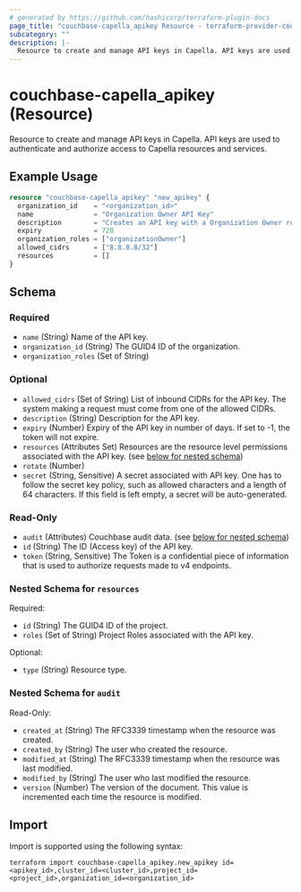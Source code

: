 ```yaml
---
# generated by https://github.com/hashicorp/terraform-plugin-docs
page_title: "couchbase-capella_apikey Resource - terraform-provider-couchbase-capella"
subcategory: ""
description: |-
  Resource to create and manage API keys in Capella. API keys are used to authenticate and authorize access to Capella resources and services.
---
```


# couchbase-capella_apikey (Resource)

Resource to create and manage API keys in Capella. API keys are used to authenticate and authorize access to Capella resources and services.

## Example Usage

```terraform
resource "couchbase-capella_apikey" "new_apikey" {
  organization_id    = "<organization_id>"
  name               = "Organization Owner API Key"
  description        = "Creates an API key with a Organization Owner role."
  expiry             = 720
  organization_roles = ["organizationOwner"]
  allowed_cidrs      = ["8.8.8.8/32"]
  resources          = []
}
```

<!-- schema generated by tfplugindocs -->
## Schema

### Required

- `name` (String) Name of the API key.
- `organization_id` (String) The GUID4 ID of the organization.
- `organization_roles` (Set of String)

### Optional

- `allowed_cidrs` (Set of String) List of inbound CIDRs for the API key. The system making a request must come from one of the allowed CIDRs.
- `description` (String) Description for the API key.
- `expiry` (Number) Expiry of the API key in number of days. If set to -1, the token will not expire.
- `resources` (Attributes Set) Resources are the resource level permissions associated with the API key. (see [below for nested schema](#nestedatt--resources))
- `rotate` (Number)
- `secret` (String, Sensitive) A secret associated with API key. One has to follow the secret key policy, such as allowed characters and a length of 64 characters. If this field is left empty, a secret will be auto-generated.

### Read-Only

- `audit` (Attributes) Couchbase audit data. (see [below for nested schema](#nestedatt--audit))
- `id` (String) The ID (Access key) of the API key.
- `token` (String, Sensitive) The Token is a confidential piece of information that is used to authorize requests made to v4 endpoints.

<a id="nestedatt--resources"></a>
### Nested Schema for `resources`

Required:

- `id` (String) The GUID4 ID of the project.
- `roles` (Set of String) Project Roles associated with the API key.

Optional:

- `type` (String) Resource type.


<a id="nestedatt--audit"></a>
### Nested Schema for `audit`

Read-Only:

- `created_at` (String) The RFC3339 timestamp when the resource was created.
- `created_by` (String) The user who created the resource.
- `modified_at` (String) The RFC3339 timestamp when the resource was last modified.
- `modified_by` (String) The user who last modified the resource.
- `version` (Number) The version of the document. This value is incremented each time the resource is modified.

## Import

Import is supported using the following syntax:

```shell
terraform import couchbase-capella_apikey.new_apikey id=<apikey_id>,cluster_id=<cluster_id>,project_id=<project_id>,organization_id=<organization_id>
```
